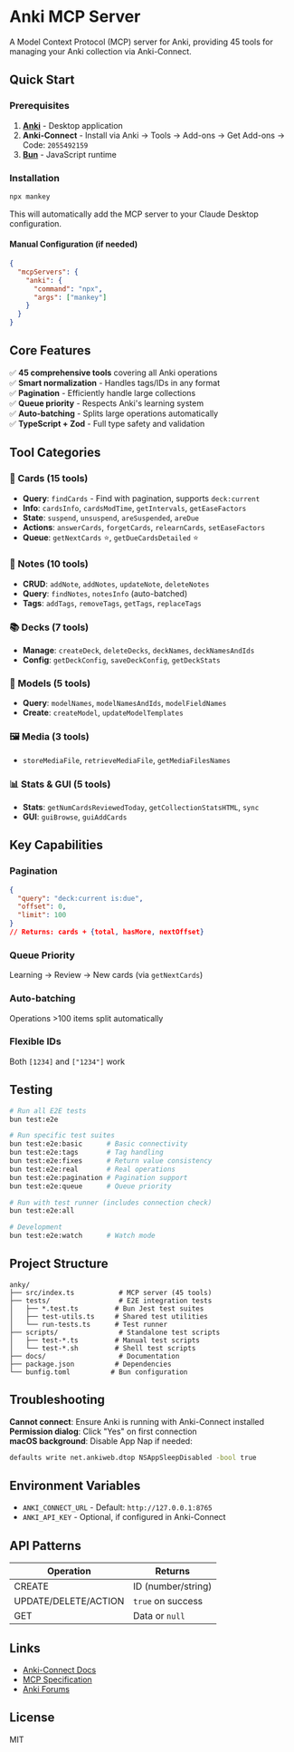 # Anki MCP Server

A Model Context Protocol (MCP) server for Anki, providing 45 tools for managing your Anki collection via Anki-Connect.

## Quick Start

### Prerequisites
1. **[Anki](https://apps.ankiweb.net/)** - Desktop application
2. **Anki-Connect** - Install via Anki → Tools → Add-ons → Get Add-ons → Code: `2055492159`
3. **[Bun](https://bun.sh)** - JavaScript runtime

### Installation
```bash
npx mankey
```

This will automatically add the MCP server to your Claude Desktop configuration.

#### Manual Configuration (if needed)
```json
{
  "mcpServers": {
    "anki": {
      "command": "npx",
      "args": ["mankey"]
    }
  }
}
```

## Core Features

✅ **45 comprehensive tools** covering all Anki operations  
✅ **Smart normalization** - Handles tags/IDs in any format  
✅ **Pagination** - Efficiently handle large collections  
✅ **Queue priority** - Respects Anki's learning system  
✅ **Auto-batching** - Splits large operations automatically  
✅ **TypeScript + Zod** - Full type safety and validation  

## Tool Categories

### 📇 Cards (15 tools)
- **Query**: `findCards` - Find with pagination, supports `deck:current`
- **Info**: `cardsInfo`, `cardsModTime`, `getIntervals`, `getEaseFactors`
- **State**: `suspend`, `unsuspend`, `areSuspended`, `areDue`
- **Actions**: `answerCards`, `forgetCards`, `relearnCards`, `setEaseFactors`
- **Queue**: `getNextCards` ⭐, `getDueCardsDetailed` ⭐

### 📝 Notes (10 tools)
- **CRUD**: `addNote`, `addNotes`, `updateNote`, `deleteNotes`
- **Query**: `findNotes`, `notesInfo` (auto-batched)
- **Tags**: `addTags`, `removeTags`, `getTags`, `replaceTags`

### 📚 Decks (7 tools)
- **Manage**: `createDeck`, `deleteDecks`, `deckNames`, `deckNamesAndIds`
- **Config**: `getDeckConfig`, `saveDeckConfig`, `getDeckStats`

### 🎨 Models (5 tools)
- **Query**: `modelNames`, `modelNamesAndIds`, `modelFieldNames`
- **Create**: `createModel`, `updateModelTemplates`

### 🖼️ Media (3 tools)
- `storeMediaFile`, `retrieveMediaFile`, `getMediaFilesNames`

### 📊 Stats & GUI (5 tools)
- **Stats**: `getNumCardsReviewedToday`, `getCollectionStatsHTML`, `sync`
- **GUI**: `guiBrowse`, `guiAddCards`

## Key Capabilities

### Pagination
```json
{
  "query": "deck:current is:due",
  "offset": 0,
  "limit": 100
}
// Returns: cards + {total, hasMore, nextOffset}
```

### Queue Priority
Learning → Review → New cards (via `getNextCards`)

### Auto-batching
Operations >100 items split automatically

### Flexible IDs
Both `[1234]` and `["1234"]` work

## Testing

```bash
# Run all E2E tests
bun test:e2e

# Run specific test suites
bun test:e2e:basic      # Basic connectivity
bun test:e2e:tags       # Tag handling
bun test:e2e:fixes      # Return value consistency
bun test:e2e:real       # Real operations
bun test:e2e:pagination # Pagination support
bun test:e2e:queue      # Queue priority

# Run with test runner (includes connection check)
bun test:e2e:all

# Development
bun test:e2e:watch      # Watch mode
```

## Project Structure

```
anky/
├── src/index.ts           # MCP server (45 tools)
├── tests/                 # E2E integration tests
│   ├── *.test.ts         # Bun Jest test suites
│   ├── test-utils.ts     # Shared test utilities
│   └── run-tests.ts      # Test runner
├── scripts/               # Standalone test scripts
│   ├── test-*.ts         # Manual test scripts
│   └── test-*.sh         # Shell test scripts
├── docs/                  # Documentation
├── package.json          # Dependencies
└── bunfig.toml          # Bun configuration
```

## Troubleshooting

**Cannot connect**: Ensure Anki is running with Anki-Connect installed  
**Permission dialog**: Click "Yes" on first connection  
**macOS background**: Disable App Nap if needed:
```bash
defaults write net.ankiweb.dtop NSAppSleepDisabled -bool true
```

## Environment Variables

- `ANKI_CONNECT_URL` - Default: `http://127.0.0.1:8765`
- `ANKI_API_KEY` - Optional, if configured in Anki-Connect

## API Patterns

| Operation | Returns |
|-----------|---------|
| CREATE | ID (number/string) |
| UPDATE/DELETE/ACTION | `true` on success |
| GET | Data or `null` |

## Links

- [Anki-Connect Docs](https://github.com/FooSoft/anki-connect)
- [MCP Specification](https://modelcontextprotocol.io)
- [Anki Forums](https://forums.ankiweb.net)

## License

MIT